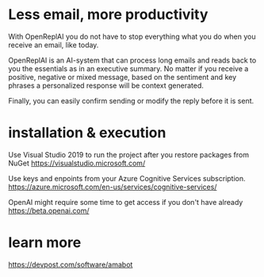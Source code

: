 # Less email, more productivity
With OpenReplAI you do not have to stop everything what you do when you receive an email, like today.

OpenReplAI is an AI-system that can process long emails and reads back to you the essentials as in an executive summary. 
No matter if you receive a positive, negative or mixed message, based on the sentiment and key phrases a personalized response will be context generated. 

Finally, you can easily confirm sending or modify the reply before it is sent.

# installation & execution
Use Visual Studio 2019 to run the project after you restore packages from NuGet 
https://visualstudio.microsoft.com/

Use keys and enpoints from your Azure Cognitive Services subscription. 
https://azure.microsoft.com/en-us/services/cognitive-services/

OpenAI might require some time to get access if you don't have already 
https://beta.openai.com/

# learn more 
https://devpost.com/software/amabot
